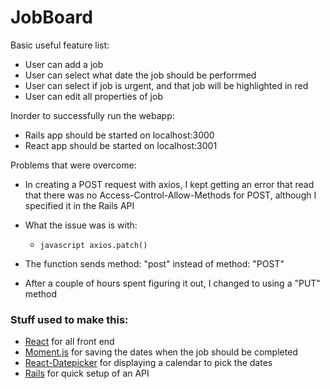 # JobBoard

Basic useful feature list:

 * User can add a job
 * User can select what date the job should be perforrmed
 * User can select if job is urgent, and that job will be highlighted in red
 * User can edit all properties of job


Inorder to successfully run the webapp:

 * Rails app should be started on localhost:3000
 * React app should be started on localhost:3001

Problems that were overcome:
* In creating a POST request with axios, I kept getting an error that read that there was no Access-Control-Allow-Methods for POST, although I specified it in the Rails API
* What the issue was is with:

	* ```javascript axios.patch()```
* The function sends method: "post" instead of method: "POST"
* After a couple of hours spent figuring it out, I changed to using a "PUT" method

### Stuff used to make this:

 * [React](https://facebook.github.io/react/) for all front end
 * [Moment.js](https://momentjs.com/) for saving the dates when the job should be completed
 * [React-Datepicker](https://github.com/Hacker0x01/react-datepicker) for displaying a calendar to pick the dates
 * [Rails](http://rubyonrails.org/) for quick setup of an API
